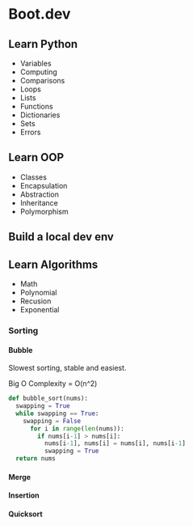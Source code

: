 # Boot.dev
## Learn Python
 - Variables
 - Computing
 - Comparisons
 - Loops
 - Lists
 - Functions
 - Dictionaries
 - Sets
 - Errors

## Learn OOP
 - Classes
 - Encapsulation
 - Abstraction
 - Inheritance
 - Polymorphism

## Build a local dev env

## Learn Algorithms
 - Math
 - Polynomial
 - Recusion
 - Exponential
 ### Sorting
 #### Bubble
   Slowest sorting, stable and easiest.
 
   Big O Complexity = O(n^2)
    
 ```python
 def bubble_sort(nums):
   swapping = True
   while swapping == True:
     swapping = False
       for i in range(len(nums)):
         if nums[i-1] > nums[i]:
           nums[i-1], nums[i] = nums[i], nums[i-1]
           swapping = True
   return nums
 
 ```
 #### Merge
 #### Insertion
 #### Quicksort
